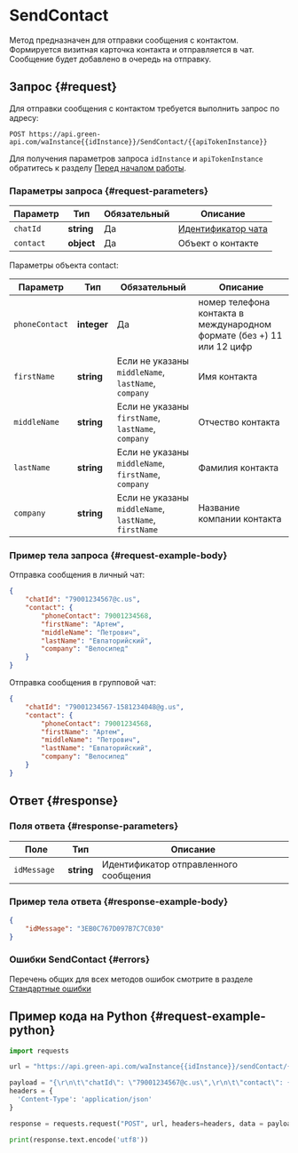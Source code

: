# SendContact

Метод предназначен для отправки сообщения с контактом.
Формируется визитная карточка контакта и отправляется в чат.
Сообщение будет добавлено в очередь на отправку.

## Запрос {#request}

Для отправки сообщения с контактом требуется выполнить запрос по адресу:
```
POST https://api.green-api.com/waInstance{{idInstance}}/SendContact/{{apiTokenInstance}}
```

Для получения параметров запроса `idInstance` и `apiTokenInstance` обратитесь к разделу [Перед началом работы](/before-start#parameters).

### Параметры запроса {#request-parameters}

Параметр | Тип | Обязательный | Описание
----- | ----- | ----- | -----
`chatId` | **string** | Да | [Идентификатор чата](/api/chat-id)
`contact` | **object** | Да | Объект о контакте

Параметры объекта contact:

Параметр | Тип | Обязательный | Описание
----- | ----- | ----- | -----
`phoneContact ` | **integer** | Да | номер телефона контакта в международном формате (без +) 11 или 12 цифр
`firstName` | **string** | Если не указаны `middleName`, `lastName`, `company` | Имя контакта
`middleName` | **string** | Если не указаны `firstName`, `lastName`, `company` | Отчество контакта
`lastName` | **string** | Если не указаны `middleName`, `firstName`, `company` | Фамилия контакта
`company` | **string** | Если не указаны `middleName`, `lastName`, `firstName` | Название компании контакта

### Пример тела запроса {#request-example-body}

Отправка сообщения в личный чат:
```json
{
    "chatId": "79001234567@c.us",
    "contact": {
        "phoneContact": 79001234568,
        "firstName": "Артем",
        "middleName": "Петрович",
        "lastName": "Евпаторийский",
        "company": "Велосипед"
    }
}
```

Отправка сообщения в групповой чат:
```json
{
    "chatId": "79001234567-1581234048@g.us",
    "contact": {
        "phoneContact": 79001234568,
        "firstName": "Артем",
        "middleName": "Петрович",
        "lastName": "Евпаторийский",
        "company": "Велосипед"
    }
}
```

## Ответ {#response}

### Поля ответа {#response-parameters}

Поле | Тип |  Описание
----- | ----- | -----
`idMessage ` | **string** | Идентификатор отправленного сообщения 

### Пример тела ответа {#response-example-body}

```json
{
    "idMessage": "3EB0C767D097B7C7C030"
}
```

### Ошибки SendContact {#errors}

Перечень общих для всех методов ошибок смотрите в разделе [Стандартные ошибки](/api/common-errors)

## Пример кода на Python  {#request-example-python}

```python
import requests

url = "https://api.green-api.com/waInstance{{idInstance}}/sendContact/{{apiTokenInstance}}"

payload = "{\r\n\t\"chatId\": \"79001234567@c.us\",\r\n\t\"contact\": {\r\n\t\t\"phoneContact\": 79001234568,\r\n    \t\"firstName\": \"Артем\",\r\n\t\t\"middleName\": \"Петрович\",\r\n\t\t\"lastName\": \"Евпаторийский\",\r\n\t\t\"company\": \"Велосипед\"\r\n\t}\r\n}\r\n"
headers = {
  'Content-Type': 'application/json'
}

response = requests.request("POST", url, headers=headers, data = payload)

print(response.text.encode('utf8'))
```